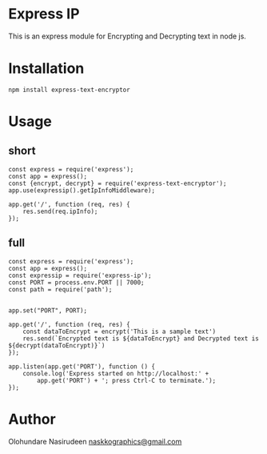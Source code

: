 # Express IP

This is an express module for Encrypting and Decrypting text in node js.

# Installation

```
npm install express-text-encryptor
```

# Usage

## short
```
const express = require('express');
const app = express();
const {encrypt, decrypt} = require('express-text-encryptor');
app.use(expressip().getIpInfoMiddleware);

app.get('/', function (req, res) {
    res.send(req.ipInfo);
});

```
## full
```
const express = require('express');
const app = express();
const expressip = require('express-ip');
const PORT = process.env.PORT || 7000;
const path = require('path');


app.set("PORT", PORT);

app.get('/', function (req, res) {
    const dataToEncrypt = encrypt('This is a sample text')
    res.send(`Encrypted text is ${dataToEncrypt} and Decrypted text is ${decrypt(dataToEncrypt)}`)
});

app.listen(app.get('PORT'), function () {
    console.log('Express started on http://localhost:' +
        app.get('PORT') + '; press Ctrl-C to terminate.');
});

```

# Author
Olohundare Nasirudeen <naskkographics@gmail.com> 